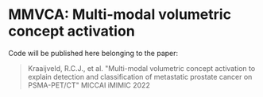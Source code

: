 # MMVCA: Multi-modal volumetric concept activation

Code will be published here belonging to the paper: 
>Kraaijveld, R.C.J., et al. "Multi-modal volumetric concept activation to explain detection and classification of metastatic prostate cancer on PSMA-PET/CT" MICCAI iMIMIC 2022

